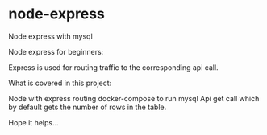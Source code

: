# node-express
Node express with mysql

Node express for beginners:

Express is used for routing traffic to the corresponding api call.

What is covered in this project:

Node with express routing
docker-compose to run mysql 
Api get call which by default gets the number of rows in the table.

Hope it helps...
